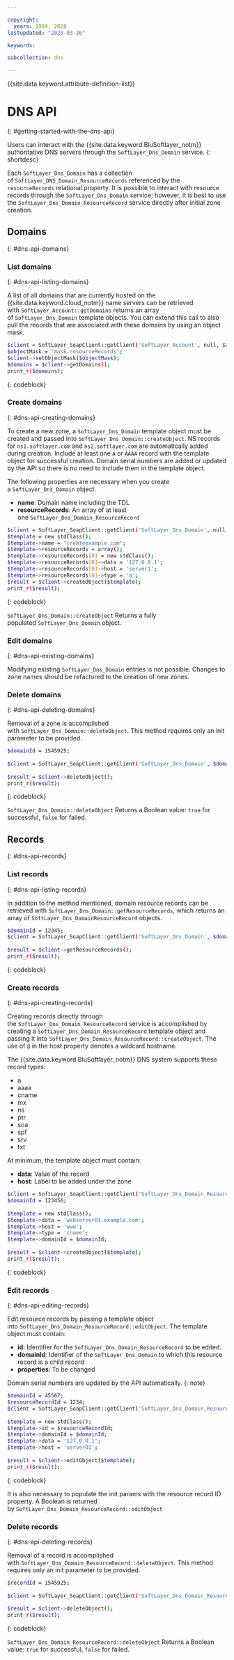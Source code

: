 ```yaml
---

copyright:
  years: 1994, 2020
lastupdated: "2020-03-26"

keywords: 

subcollection: dns

---
```


{{site.data.keyword.attribute-definition-list}}

# DNS API
{: #getting-started-with-the-dns-api}

Users can interact with the {{site.data.keyword.BluSoftlayer_notm}} authoritative DNS servers through the `SoftLayer_Dns_Domain` service.
{: shortdesc}

Each `SoftLayer_Dns_Domain` has a collection of `SoftLayer_DNS_Domain_ResourceRecords` referenced by the `resourceRecords` relational property. It is possible to interact with resource records through the `SoftLayer_Dns_Domain` service; however, it is best to use the `SoftLayer_Dns_Domain_ResourceRecord` service directly after initial zone creation.

## Domains
{: #dns-api-domains}

### List domains
{: #dns-api-listing-domains}

A list of all domains that are currently hosted on the {{site.data.keyword.cloud_notm}} name servers can be retrieved with `SoftLayer_Account::getDomains` returns an array of `SoftLayer_Dns_Domain` template objects. You can extend this call to also pull the records that are associated with these domains by using an object mask.

```sh
$client = SoftLayer_SoapClient::getClient('SoftLayer_Account', null, $apiUser, $apiKey);
$objectMask = "mask.resourceRecords";
$client->setObjectMask($objectMask);
$domains = $client->getDomains();
print_r($domains);
```
{: codeblock}

### Create domains
{: #dns-api-creating-domains}

To create a new zone, a `SoftLayer_Dns_Domain` template object must be created and passed into `SoftLayer_Dns_Domain::createObject`. NS records for `ns1.softlayer.com` and `ns2.softlayer.com` are automatically added during creation. Include at least one `A` or `AAAA` record with the template object for successful creation. Domain serial numbers are added or updated by the API so there is no need to include them in the template object.

The following properties are necessary when you create a `SoftLayer_Dns_Domain` object.
* **name**: Domain name including the TDL
* **resourceRecords**: An array of at least one `SoftLayer_Dns_Domain_ResourceRecord`

```sh
$client = SoftLayer_SoapClient::getClient('SoftLayer_Dns_Domain', null, $apiUser, $apiKey);
$template = new stdClass();
$template->name = "createexample.com";
$template->resourceRecords = array();
$template->resourceRecords[0] = new stdClass();
$template->resourceRecords[0]->data = '127.0.0.1';
$template->resourceRecords[0]->host = 'server1';
$template->resourceRecords[0]->type = 'a';
$result = $client->createObject($template);
print_r($result);
```
{: codeblock}

`SoftLayer_Dns_Domain::createObject` Returns a fully populated `SoftLayer_Dns_Domain` object.

### Edit domains
{: #dns-api-existing-domains}

Modifying existing `SoftLayer_Dns_Domain` entries is not possible. Changes to zone names should be refactored to the creation of new zones.

### Delete domains
{: #dns-api-deleting-domains}

Removal of a zone is accomplished with `SoftLayer_Dns_Domain::deleteObject`. This method requires only an init parameter to be provided.

```sh
$domainId = 1545925;
 
$client = SoftLayer_SoapClient::getClient('SoftLayer_Dns_Domain', $domainId, $apiUser, $apiKey);
 
$result = $client->deleteObject();
print_r($result);
```
{: codeblock}

`SoftLayer_Dns_Domain::deleteObject` Returns a Boolean value: `true` for successful, `false` for failed.

## Records
{: #dns-api-records}

### List records
{: #dns-api-listing-records}

In addition to the method mentioned, domain resource records can be retrieved with `SoftLayer_Dns_Domain::getResourceRecords`, which returns an array of `SoftLayer_Dns_DomainResourceRecord` objects.

```sh
$domainId = 12345;
$client = SoftLayer_SoapClient::getClient('SoftLayer_Dns_Domain', $domainId, $apiUser, $apiKey);
 
$result = $client->getResourceRecords();
print_r($result);
```
{: codeblock}

### Create records
{: #dns-api-creating-records}

Creating records directly through the `SoftLayer_Dns_Domain_ResourceRecord` service is accomplished by creating a `SoftLayer_Dns_Domain_ResourceRecord` template object and passing it into `SoftLayer_Dns_Domain_ResourceRecord::createObject`. The use of `@` in the host property denotes a wildcard hostname.

The {{site.data.keyword.BluSoftlayer_notm}} DNS system supports these record types:
* a
* aaaa
* cname
* mx
* ns
* ptr
* soa
* spf
* srv
* txt

At minimum, the template object must contain:
* **data**: Value of the record
* **host**: Label to be added under the zone

```sh
$client = SoftLayer_SoapClient::getClient('SoftLayer_Dns_Domain_ResourceRecord', null, $apiUser, $apiKey);
$domainId = 123456;
 
$template = new stdClass();
$template->data = 'webserver01.example.com';
$template->host = 'www';
$template->type = 'cname';
$template->domainId = $domainId;
 
$result = $client->createObject($template);
print_r($result);
```
{: codeblock}

### Edit records
{: #dns-api-editing-records}

Edit resource records by passing a template object into `SoftLayer_Dns_Domain_ResourceRecord::editObject`. The template object must contain:

* **id**: Identifier for the `SoftLayer_Dns_Domain_ResourceRecord` to be edited.
* **domainId**: Identifier of the `SoftLayer_Dns_Domain` to which this resource record is a child record
* **properties**: To be changed

Domain serial numbers are updated by the API automatically.
{: note}

```sh
$domainId = 45567;
$resourceRecordId = 1234;
$client = SoftLayer_SoapClient::getClient('SoftLayer_Dns_Domain_ResourceRecord', $resourceRecordId, $apiUser, $apiKey);
 
$template = new stdClass();
$template->id = $resourceRecordId;
$template->domainId = $domainId;
$template->data = '127.0.0.1';
$template->host = 'server01';
 
$result = $client->editObject($template);
print_r($result);
```
{: codeblock}

It is also necessary to populate the init params with the resource record ID property. A Boolean is returned by `SoftLayer_Dns_Domain_ResourceRecord::editObject`

### Delete records
{: #dns-api-deleting-records}

Removal of a record is accomplished with `SoftLayer_Dns_Domain_ResourceRecord::deleteObject`. This method requires only an init parameter to be provided.

```sh
$recordId = 1545925;
 
$client = SoftLayer_SoapClient::getClient('SoftLayer_Dns_Domain_ResourceRecord', $recordId, $apiUser, $apiKey);
 
$result = $client->deleteObject();
print_r($result);
```
{: codeblock}

`SoftLayer_Dns_Domain_ResourceRecord::deleteObject` Returns a Boolean value: `true` for successful, `false` for failed.
